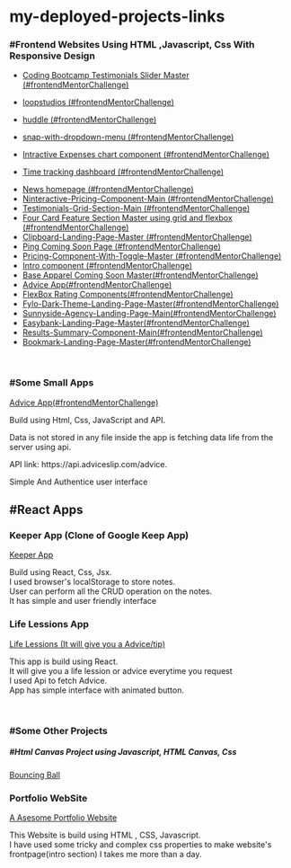 # my-deployed-projects-links
<h3>#Frontend Websites Using HTML ,Javascript, Css With Responsive Design</h3>
<ul>
  <li>
    
<a href="https://courageous-llama-e4779d.netlify.app/">Coding Bootcamp Testimonials Slider Master (#frontendMentorChallenge)</a>
  </li>
  <li>
    
<a href="https://loopstudios-webbbb.netlify.app/">loopstudios (#frontendMentorChallenge)</a>
  </li>
  <li>
    
<a href="https://huddle-web-frontend-mentor-challenge.netlify.app/">huddle (#frontendMentorChallenge)</a>
  </li>
  <li>
    
<a href="https://snap-with-dropdown-menu.netlify.app/">snap-with-dropdown-menu (#frontendMentorChallenge)</a>
  </li>
  <li>
    
<a href="https://cozy-tanuki-21f0d2.netlify.app/">Intractive Expenses chart component  (#frontendMentorChallenge)</a>
  </li>
  <li>
    
<a href="https://remarkable-kashata-c7d55e.netlify.app/">Time tracking dashboard  (#frontendMentorChallenge)</a>
  </li>
  
  <li>   
    <a href="https://splendorous-queijadas-cbb55d.netlify.app/">News homepage (#frontendMentorChallenge)</a>
  </li>
  <li>   
    <a href="https://startling-panda-476574.netlify.app/">Ninteractive-Pricing-Component-Main (#frontendMentorChallenge)</a>
  </li>
  <li>   
    <a href="https://incomparable-gumption-624918.netlify.app/">Testimonials-Grid-Section-Main (#frontendMentorChallenge)</a>
  </li>
  <li>   
    <a href="https://sage-salmiakki-aef128.netlify.app/">Four Card Feature Section Master using grid and flexbox (#frontendMentorChallenge)</a>
  </li>
  <li>   
    <a href="https://courageous-kelpie-7f84ac.netlify.app/">Clipboard-Landing-Page-Master (#frontendMentorChallenge)</a>
  </li>
  <li>   
    <a href="https://regal-llama-3c82fd.netlify.app/">Ping Coming Soon Page (#frontendMentorChallenge)</a>
  </li>
  
  <li>   
    <a href="https://warm-figolla-4cab3d.netlify.app/">Pricing-Component-With-Toggle-Master (#frontendMentorChallenge)</a>
  </li>
  <li>   
    <a href="https://jovial-beignet-3fc547.netlify.app/">Intro component (#frontendMentorChallenge)</a>
  </li>
  <li>   
    <a href="https://subtle-taiyaki-cc727f.netlify.app/">Base Apparel Coming Soon Master(#frontendMentorChallenge)</a>
  </li>
  <li>   
    <a href="https://keen-liger-e5a027.netlify.app/">Advice App(#frontendMentorChallenge)</a>
  </li>
  <li>   
    <a href="https://eloquent-lamington-7d9e98.netlify.app/">FlexBox Rating Components(#frontendMentorChallenge)</a>
  </li>
  <li>   
    <a href="https://magnificent-speculoos-414295.netlify.app/">Fylo-Dark-Theme-Landing-Page-Master(#frontendMentorChallenge)</a>
  </li>
  <li>   
    <a href="https://calm-jelly-a6c2af.netlify.app/">Sunnyside-Agency-Landing-Page-Main(#frontendMentorChallenge)</a>
  </li>
  <li>   
    <a href="https://comforting-kashata-e6d166.netlify.app/">Easybank-Landing-Page-Master(#frontendMentorChallenge)</a>
  </li>
  <li>   
    <a href="https://spectacular-tarsier-83ce9c.netlify.app/">Results-Summary-Component-Main(#frontendMentorChallenge)</a>
  </li>
  <li>   
    <a href="hhttps://earnest-moonbeam-c7c4a8.netlify.app/">Bookmark-Landing-Page-Master(#frontendMentorChallenge)</a>
  </li>

  
</ul>

<br>

<h3>#Some Small Apps</h3>
<a href="https://keen-liger-e5a027.netlify.app/">Advice App(#frontendMentorChallenge)</a>
<p>Build using Html, Css, JavaScript and API. </p>
<p>Data is not stored in any file inside the app is fetching data life from the server using api.</p>
<p>API link: 	https://api.adviceslip.com/advice.</p>
<p>Simple And Authentice user interface </p>



<h2>#React Apps </h2>
<h3>Keeper App (Clone of Google Keep App)</h3>
<a href="https://keeper-react-appp.netlify.app/">Keeper App</a>
<p>Build using React, Css, Jsx.<br> I used browser's localStorage to store notes. <br> User can perform all the CRUD operation on the notes.<br> It has simple and user friendly interface </p>
 
 

<h3>Life Lessions App</h3>
<a href="https://chimerical-chebakia-13ab18.netlify.app/">Life Lessions (It will give you a Advice/tip) </a>
<p>This app is build using React. <br>It will give you a life lession or advice everytime you request <br> I used Api to fetch Advice. <br> App has simple interface with animated button. </p>


<br>
<h3>#Some Other Projects</h3>
<h5>#Html Canvas Project using Javascript, HTML Canvas, Css</h5>
<a href="https://bouncing-ball-using-javascript.netlify.app/">Bouncing Ball</a>

<h3>Portfolio WebSite</h3>
<a href="https://shimmering-maamoul-13c3bd.netlify.app/">A Asesome Portfolio Website</a>
<p>This Website is build using HTML , CSS, Javascript. <br> I have used some tricky and complex css properties to make website's frontpage(intro section) I takes me more than a day.</p>

